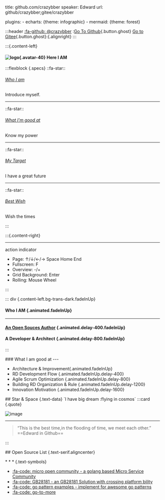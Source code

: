 title: github.com/crazybber
speaker: Edward
url:  github/crazybber;gitee/crazybber

plugins:
    - echarts: {theme: infographic}
    - mermaid: {theme: forest}


<slide :class="size-80">

:::header
[:fa-github: @crazybber](https://github.com/crazybber/about) :[Go To Github](https://github.com/crazybber){.button.ghost} [Go to Gitee](https://gitee.com/crazybber){.button.ghost}:{.alignright}
:::


:::{.content-left}
####  ![logo](https://avatars2.githubusercontent.com/u/3401462?s=40){.avatar-40} Here I AM

:::flexblock {.specs}
::fa-star::
###### [Who I am](#slide=2)
Introduce myself.

---
::fa-star::
###### [What I'm good at](#slide=3)
Know my power

---
::fa-star::
###### [My Target](#slide=4)
I have a great future

---
::fa-star::
###### [Best Wish](#slide=5)
Wish the times

:::

:::{.content-right}

---

action indicator

-   Page\: ↑/↓/←/→ Space Home End
-   Fullscreen\: F
-   Overview\: -/+
-   Grid Background\: Enter
-   Rolling\: Mouse Wheel

:::


<slide image="https://source.unsplash.com/yssUhIxbUZA/">

::: div {.content-left.bg-trans-dark.fadeInUp}
#### Who I AM {.animated.fadeInUp}

---

#### **[An Open Souces Author](/repos.html)** {.animated.delay-400.fadeInUp}

#### A Developer & Architect {.animated.delay-800.fadeInUp}

:::


<slide class="bg-gradient-r" :class=" size-40 aligncenter" image="https://cn.bing.com/az/hprichbg/rb/WinterLynx_ZH-CN7158207296_1920x1080.jpg .dark">
### What I am good at
---

* Architecture & Improvement{.animated.fadeInUp}
* RD Development Flow {.animated.fadeInUp.delay-400}
* Agile Scrum Optimization {.animated.fadeInUp.delay-800}
* Building RD Organization & Rule {.animated.fadeInUp.delay-1200}
* Innovation Motivation {.animated.fadeInUp.delay-1600}

<slide class="bg-black aligncenter" image="https://source.unsplash.com/n9WPPWiPPJw/ .anim">
## Star & Space {.text-data}
`I have big dream :flying in cosmos`

<slide>
:::card {.quote}

![image](https://webslides.tv/static/images/davinci.png)

---
> “This is the best time,in the flooding of time, we meet each other.”
> ==Edward in Github==

:::

<slide class="bg-primary" :class="size-60 frame">
## Open Source List  {.text-serif.aligncenter}

\* \* \* {.text-symbols}

* [:fa-code: micro open community - a golang based Micro Service Community ](https://github.com/micro-community) 
* [:fa-code: GB28181  - an GB28181 Solution with crossing platform bility](https://github.com/GB28181)
* [:fa-code: go pattern examples - implement for awesome go patterns ](https://github.com/crazybber/go-pattern-examples)
* [:fa-code: go-to-more](repos.html)
